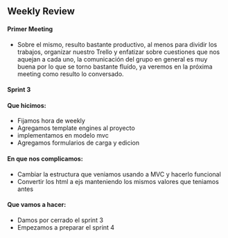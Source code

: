 ## Weekly Review


#### Primer Meeting

* Sobre el mismo, resulto bastante productivo, al menos para dividir los trabajos, organizar nuestro Trello y enfatizar sobre cuestiones que nos aquejan a cada uno, la comunicación del grupo en general es muy buena por lo que se torno bastante fluído, ya veremos en la próxima meeting como resulto lo conversado.

 #### Sprint 3 

#### Que hicimos:

* Fijamos hora de weekly 
* Agregamos template engines al proyecto
* implementamos en modelo mvc 
* Agregamos formularios de carga y edicion

#### En que nos complicamos:

* Cambiar la estructura que veniamos usando a MVC y hacerlo funcional 
* Convertir los html a ejs manteniendo los mismos valores que teniamos antes 

#### Que vamos a hacer:

* Damos por cerrado el sprint 3
* Empezamos a preparar el sprint 4
